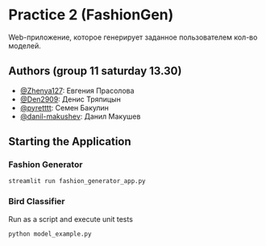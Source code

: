 # Practice 2 (FashionGen)

Web-приложение, которое генерирует заданное пользователем кол-во моделей.

## Authors (group 11 saturday 13.30)

-   [@Zhenya127](https://github.com/Zhenya127): Евгения Прасолова
-   [@Den2909](https://github.com/Den2909): Денис Тряпицын
-   [@pyretttt](https://github.com/pyretttt): Семен Бакулин
-   [@danil-makushev](https://github.com/danil-makushev): Данил Макушев

## Starting the Application

### Fashion Generator

`streamlit run fashion_generator_app.py`

### Bird Classifier

Run as a script and execute unit tests

`python model_example.py`
